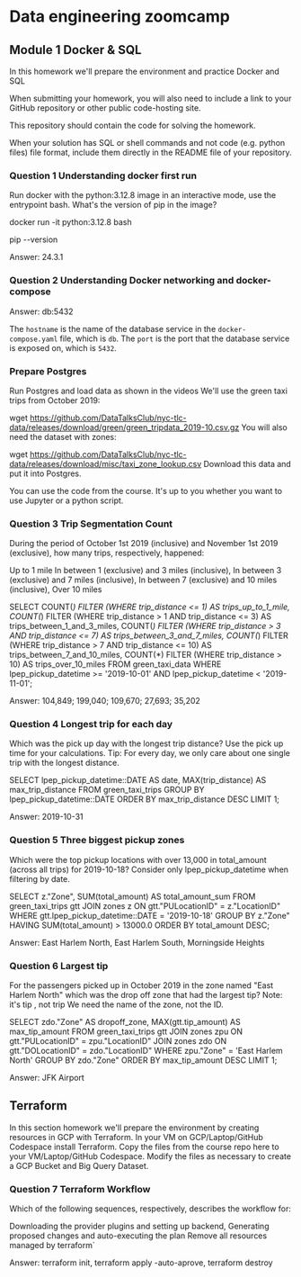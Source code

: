 # Data engineering zoomcamp
## Module 1 Docker & SQL

In this homework we'll prepare the environment and practice Docker and SQL

When submitting your homework, you will also need to include a link to your GitHub repository or other public code-hosting site.

This repository should contain the code for solving the homework.

When your solution has SQL or shell commands and not code (e.g. python files) file format, include them directly in the README file of your repository.

### Question 1 Understanding docker first run
Run docker with the python:3.12.8 image in an interactive mode, use the entrypoint bash.
What's the version of pip in the image?

docker run -it python:3.12.8 bash

pip --version

Answer: 24.3.1

### Question 2 Understanding Docker networking and docker-compose

Answer: db:5432

The `hostname` is the name of the database service in the `docker-compose.yaml` file, which is `db`. The `port` is the port that the database service is exposed on, which is `5432`.

### Prepare Postgres
Run Postgres and load data as shown in the videos We'll use the green taxi trips from October 2019:

wget https://github.com/DataTalksClub/nyc-tlc-data/releases/download/green/green_tripdata_2019-10.csv.gz
You will also need the dataset with zones:

wget https://github.com/DataTalksClub/nyc-tlc-data/releases/download/misc/taxi_zone_lookup.csv
Download this data and put it into Postgres.

You can use the code from the course. It's up to you whether you want to use Jupyter or a python script.

### Question 3 Trip Segmentation Count
During the period of October 1st 2019 (inclusive) and November 1st 2019 (exclusive), how many trips, respectively, happened:

Up to 1 mile
In between 1 (exclusive) and 3 miles (inclusive),
In between 3 (exclusive) and 7 miles (inclusive),
In between 7 (exclusive) and 10 miles (inclusive),
Over 10 miles

SELECT
    COUNT(*) FILTER (WHERE trip_distance <= 1) AS trips_up_to_1_mile,
    COUNT(*) FILTER (WHERE trip_distance > 1 AND trip_distance <= 3) AS trips_between_1_and_3_miles,
    COUNT(*) FILTER (WHERE trip_distance > 3 AND trip_distance <= 7) AS trips_between_3_and_7_miles,
    COUNT(*) FILTER (WHERE trip_distance > 7 AND trip_distance <= 10) AS trips_between_7_and_10_miles,
    COUNT(*) FILTER (WHERE trip_distance > 10) AS trips_over_10_miles
FROM green_taxi_data
WHERE lpep_pickup_datetime >= '2019-10-01' AND lpep_pickup_datetime < '2019-11-01';

Answer: 104,849; 199,040; 109,670; 27,693; 35,202

### Question 4 Longest trip for each day
Which was the pick up day with the longest trip distance? Use the pick up time for your calculations.
Tip: For every day, we only care about one single trip with the longest distance.

SELECT  lpep_pickup_datetime::DATE AS date, 
        MAX(trip_distance) AS max_trip_distance
FROM green_taxi_trips
GROUP BY lpep_pickup_datetime::DATE
ORDER BY max_trip_distance DESC
LIMIT 1;

Answer: 2019-10-31

### Question 5 Three biggest pickup zones
Which were the top pickup locations with over 13,000 in total_amount (across all trips) for 2019-10-18?
Consider only lpep_pickup_datetime when filtering by date.

SELECT z."Zone", SUM(total_amount) AS total_amount_sum
FROM green_taxi_trips gtt
JOIN zones z ON gtt."PULocationID" = z."LocationID"
WHERE gtt.lpep_pickup_datetime::DATE = '2019-10-18'
GROUP BY z."Zone"
HAVING SUM(total_amount) > 13000.0
ORDER BY total_amount DESC;

Answer: East Harlem North, East Harlem South, Morningside Heights

### Question 6 Largest tip
For the passengers picked up in October 2019 in the zone named "East Harlem North" which was the drop off zone that had the largest tip?
Note: it's tip , not trip
We need the name of the zone, not the ID.


SELECT zdo."Zone" AS dropoff_zone, MAX(gtt.tip_amount) AS max_tip_amount
FROM green_taxi_trips gtt
JOIN zones zpu ON gtt."PULocationID" = zpu."LocationID"
JOIN zones zdo ON gtt."DOLocationID" = zdo."LocationID"
WHERE zpu."Zone" = 'East Harlem North'
GROUP BY zdo."Zone"
ORDER BY max_tip_amount DESC
LIMIT 1;

Answer: JFK Airport

## Terraform
In this section homework we'll prepare the environment by creating resources in GCP with Terraform.
In your VM on GCP/Laptop/GitHub Codespace install Terraform. Copy the files from the course repo here to your VM/Laptop/GitHub Codespace.
Modify the files as necessary to create a GCP Bucket and Big Query Dataset.

### Question 7 Terraform Workflow
Which of the following sequences, respectively, describes the workflow for:

Downloading the provider plugins and setting up backend,
Generating proposed changes and auto-executing the plan
Remove all resources managed by terraform`

Answer: terraform init, terraform apply -auto-aprove, terraform destroy
